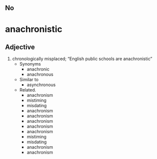 No
---


# anachronistic


## Adjective

1. chronologically misplaced; “English public schools are anachronistic”
	- Synonyms
		- anachronic
		- anachronous
	- Similar to
		- asynchronous
	- Related.
		- anachronism
		- mistiming
		- misdating
		- anachronism
		- anachronism
		- anachronism
		- anachronism
		- anachronism
		- mistiming
		- misdating
		- anachronism
		- anachronism
